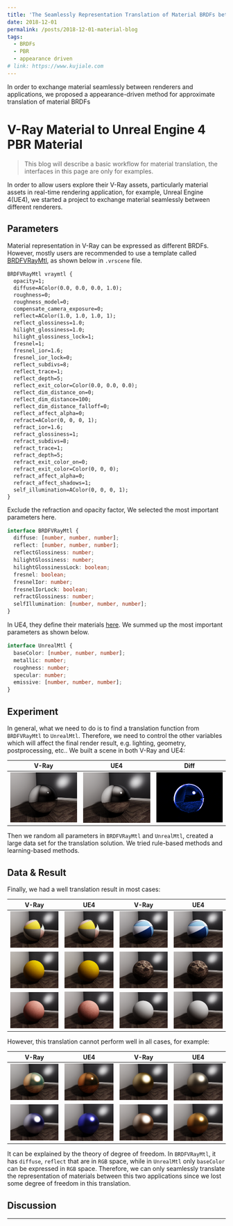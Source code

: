 ```yaml
---
title: 'The Seamlessly Representation Translation of Material BRDFs between Different Renderers and Applications'
date: 2018-12-01
permalink: /posts/2018-12-01-material-blog
tags:
  - BRDFs
  - PBR
  - appearance driven
# link: https://www.kujiale.com
---
```


In order to exchange material seamlessly between renderers and applications, we proposed a appearance-driven method for approximate translation of material BRDFs

V-Ray Material to Unreal Engine 4 PBR Material
======

> This blog will describe a basic workflow for material translation, the interfaces in this page are only for examples.

In order to allow users explore their V-Ray assets, particularly material assets in real-time rendering application, for example, Unreal Engine 4(UE4), we started a project to exchange material seamlessly between different renderers.

## Parameters

Material representation in V-Ray can be expressed as different BRDFs. However, mostly users are recommended to use a template called [BRDFVRayMtl](https://docs.chaos.com/display/VMAX/VRayMtl), as shown below in `.vrscene` file.

```
BRDFVRayMtl vraymtl {
  opacity=1;
  diffuse=AColor(0.0, 0.0, 0.0, 1.0);
  roughness=0;
  roughness_model=0;
  compensate_camera_exposure=0;
  reflect=AColor(1.0, 1.0, 1.0, 1);
  reflect_glossiness=1.0;
  hilight_glossiness=1.0;
  hilight_glossiness_lock=1;
  fresnel=1;
  fresnel_ior=1.6;
  fresnel_ior_lock=0;
  reflect_subdivs=8;
  reflect_trace=1;
  reflect_depth=5;
  reflect_exit_color=Color(0.0, 0.0, 0.0);
  reflect_dim_distance_on=0;
  reflect_dim_distance=100;
  reflect_dim_distance_falloff=0;
  reflect_affect_alpha=0;
  refract=AColor(0, 0, 0, 1);
  refract_ior=1.6;
  refract_glossiness=1;
  refract_subdivs=8;
  refract_trace=1;
  refract_depth=5;
  refract_exit_color_on=0;
  refract_exit_color=Color(0, 0, 0);
  refract_affect_alpha=0;
  refract_affect_shadows=1;
  self_illumination=AColor(0, 0, 0, 1);
}
```

Exclude the refraction and opacity factor, We selected the most important parameters here.

```typescript
interface BRDFVRayMtl {
  diffuse: [number, number, number];
  reflect: [number, number, number];
  reflectGlossiness: number;
  hilightGlossiness: number;
  hilightGlossinessLock: boolean;
  fresnel: boolean;
  fresnelIor: number;
  fresnelIorLock: boolean;
  refractGlossiness: number;
  selfIllumination: [number, number, number];  
}
```

In UE4, they define their materials [here](https://docs.unrealengine.com/4.27/en-US/RenderingAndGraphics/Materials/]). We summed up the most important parameters as shown below.

```typescript
interface UnrealMtl {
  baseColor: [number, number, number];
  metallic: number;
  roughness: number;
  specular: number;
  emissive: [number, number, number];
}
```

## Experiment

In general, what we need to do is to find a translation function from `BRDFVRayMtl` to `UnrealMtl`. Therefore, we need to control the other variables which will affect the final render result, e.g. lighting, geometry, postprocessing, etc.. We built a scene in both V-Ray and UE4:

| V-Ray | UE4 | Diff |
| --- | --- | --- |
| ![vr](/files/images/posts/5b0b9871ed99462084366912_mtl.png) | ![ue](/files/images/posts/5b0b9871ed99462084366912_pbr.png) | ![diff](/files/images/posts/5b0b9871ed99462084366912_diff.png) |

Then we random all parameters in `BRDFVRayMtl` and `UnrealMtl`, created a large data set for the translation solution. We tried rule-based methods and learning-based methods.

## Data & Result

Finally, we had a well translation result in most cases:

| V-Ray | UE4 | V-Ray | UE4 |
| --- | --- | --- | --- |
| ![vr](/files/images/posts/5a1e5411bc974b5bd3a13004.png) | ![ue](/files/images/posts/5a1e5411bc974b5bd3a13004_pbr_r.png) | ![vr](/files/images/posts/5a1e5411bc974b5bd3a13005.png) | ![ue](/files/images/posts/5a1e5411bc974b5bd3a13005_pbr_r.png) |
| ![vr](/files/images/posts/5a1e5412bc974b5bd3a13006.png) | ![ue](/files/images/posts/5a1e5412bc974b5bd3a13006_pbr_r.png) | ![vr](/files/images/posts/5a728caf4242a67d6cbf5aa0.png) | ![ue](/files/images/posts/5a728caf4242a67d6cbf5aa0_pbr_r.png) |
| ![vr](/files/images/posts/5a925eebb5327622b07f6a89.png) | ![ue](/files/images/posts/5a925eebb5327622b07f6a89_pbr_r.png) | ![vr](/files/images/posts/5a9747e652b61463f5392411.png) | ![ue](/files/images/posts/5a9747e652b61463f5392411_pbr_r.png) |

However, this translation cannot perform well in all cases, for example:

| V-Ray | UE4 | V-Ray | UE4 |
| --- | --- | --- | --- |
| ![vr](/files/images/posts/5a8e99814242a67d6cbfa740_mtl.png) | ![ue](/files/images/posts/5a8e99814242a67d6cbfa740_pbr.png) | ![vr](/files/images/posts/5b0ba8eea25e6b110ffd68fb_mtl.png) | ![ue](/files/images/posts/5b0ba8eea25e6b110ffd68fb_pbr.png) |
| ![vr](/files/images/posts/5b026c85a25e6b3bba7dab5f_mtl.png) | ![ue](/files/images/posts/5b026c85a25e6b3bba7dab5f_pbr.png) | ![vr](/files/images/posts/5b0be75eb5327641b689a856_mtl.png) | ![ue](/files/images/posts/5b0be75eb5327641b689a856_pbr.png) |

It can be explained by the theory of degree of freedom. In `BRDFVRayMtl`, it has `diffuse`, `reflect` that are in `RGB` space, while in `UnrealMtl` only `baseColor` can be expressed in `RGB` space. Therefore, we can only seamlessly translate the representation of materials between this two applications since we lost some degree of freedom in this translation.

## Discussion



------